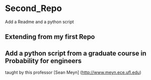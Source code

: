 # Second_Repo
Add a Readme and a python script

## Extending from my first Repo

## Add a python script from a graduate course in **Probability** for engineers

taught by this professor [Sean Meyn] (http://www.meyn.ece.ufl.edu)
